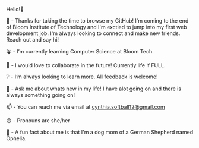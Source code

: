 Hello!🌻

🌻 - Thanks for taking the time to browse my GitHub! I'm coming to the end of Bloom Institute of Technology and I'm exctied to jump into my first web development job. I'm always looking to connect and make new friends. Reach out and say hi! 

🪴 - I’m currently learning Computer Science at Bloom Tech. 

🥂 - I would love to collaborate in the future! Currently life if FULL.  

❔ - I’m always looking to learn more. All feedback is welcome! 

💬 - Ask me about whats new in my life! I have alot going on and there is always something going on!

📫 - You can reach me via email at cynthia.softball12@gmail.com

😄 - Pronouns are she/her

🐾 - A fun fact about me is that I'm a dog mom of a German Shepherd named Ophelia. 
